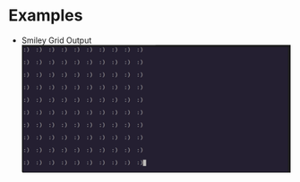 # Examples

- Smiley Grid Output
!["Output of the Smiley Grid"](../assests/output-smiley-grid.png "Output of the Smiley Grid")